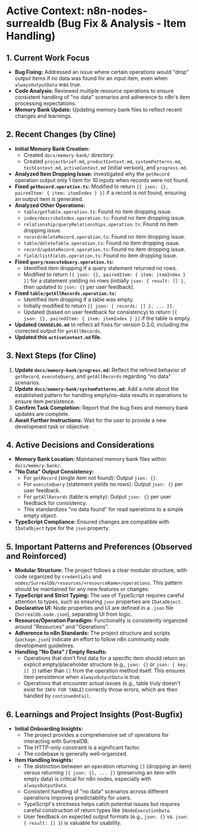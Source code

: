 # Active Context: n8n-nodes-surrealdb (Bug Fix & Analysis - Item Handling)

## 1. Current Work Focus

*   **Bug Fixing:** Addressed an issue where certain operations would "drop" output items if no data was found for an input item, even when `alwaysOutputData` was true.
*   **Code Analysis:** Reviewed multiple resource operations to ensure consistent handling of "no data" scenarios and adherence to n8n's item processing expectations.
*   **Memory Bank Update:** Updating memory bank files to reflect recent changes and learnings.

## 2. Recent Changes (by Cline)

*   **Initial Memory Bank Creation:**
    *   Created `docs/memory-bank/` directory.
    *   Created `projectbrief.md`, `productContext.md`, `systemPatterns.md`, `techContext.md`, `activeContext.md` (initial version), and `progress.md`.
*   **Analyzed Item Dropping Issue:** Investigated why the `getRecord` operation output only 1 item for 10 inputs when records were not found.
*   **Fixed `getRecord.operation.ts`:** Modified to return `[{ json: {}, pairedItem: { item: itemIndex } }]` if a record is not found, ensuring an output item is generated.
*   **Analyzed Other Operations:**
    *   `table/getTable.operation.ts`: Found no item dropping issue.
    *   `index/describeIndex.operation.ts`: Found no item dropping issue.
    *   `relationship/queryRelationships.operation.ts`: Found no item dropping issue.
    *   `record/deleteRecord.operation.ts`: Found no item dropping issue.
    *   `table/deleteTable.operation.ts`: Found no item dropping issue.
    *   `record/updateRecord.operation.ts`: Found no item dropping issue.
    *   `field/listFields.operation.ts`: Found no item dropping issue.
*   **Fixed `query/executeQuery.operation.ts`:**
    *   Identified item dropping if a query statement returned no rows.
    *   Modified to return `[{ json: {}, pairedItem: { item: itemIndex } }]` for a statement yielding no rows (initially `json: { result: [] }`, then updated to `json: {}` per user feedback).
*   **Fixed `table/getAllRecords.operation.ts`:**
    *   Identified item dropping if a table was empty.
    *   Initially modified to return `[{ json: { records: [] }, ... }]`.
    *   Updated (based on user feedback for consistency) to return `[{ json: {}, pairedItem: { item: itemIndex } }]` if the table is empty.
*   **Updated `CHANGELOG.md`** to reflect all fixes for version 0.3.0, including the corrected output for `getAllRecords`.
*   **Updated this `activeContext.md` file.**

## 3. Next Steps (for Cline)

1.  **Update `docs/memory-bank/progress.md`:** Reflect the refined behavior of `getRecord`, `executeQuery`, and `getAllRecords` regarding "no data" scenarios.
2.  **Update `docs/memory-bank/systemPatterns.md`:** Add a note about the established pattern for handling empty/no-data results in operations to ensure item persistence.
3.  **Confirm Task Completion:** Report that the bug fixes and memory bank updates are complete.
4.  **Await Further Instructions:** Wait for the user to provide a new development task or objective.

## 4. Active Decisions and Considerations

*   **Memory Bank Location:** Maintained memory bank files within `docs/memory-bank/`.
*   **"No Data" Output Consistency:**
    *   For `getRecord` (single item not found): Output `json: {}`.
    *   For `executeQuery` (statement yields no rows): Output `json: {}` per user feedback.
    *   For `getAllRecords` (table is empty): Output `json: {}` per user feedback for consistency.
    *   This standardizes "no data found" for read operations to a simple empty object.
*   **TypeScript Compliance:** Ensured changes are compatible with `IDataObject` type for the `json` property.

## 5. Important Patterns and Preferences (Observed and Reinforced)

*   **Modular Structure:** The project follows a clear modular structure, with code organized by `credentials` and `nodes/SurrealDb/resources/<resourceName>/operations`. This pattern should be maintained for any new features or changes.
*   **TypeScript and Strict Typing:** The use of TypeScript requires careful attention to types, such as ensuring `json` properties are `IDataObject`.
*   **Declarative UI:** Node properties and UI are defined in a `.json` file (`SurrealDb.node.json`), separating UI from logic.
*   **Resource/Operation Paradigm:** Functionality is consistently organized around "Resources" and "Operations".
*   **Adherence to n8n Standards:** The project structure and scripts (`package.json`) indicate an effort to follow n8n community node development guidelines.
*   **Handling "No Data" / Empty Results:**
    *   Operations that don't find data for a specific item should return an explicit empty/placeholder structure (e.g., `json: {}` or `json: { key: [] }`) rather than `[]` from the operation method itself. This ensures item persistence when `alwaysOutputData` is true.
    *   Operations that encounter actual issues (e.g., table truly doesn't exist for `INFO FOR TABLE`) correctly throw errors, which are then handled by `continueOnFail`.

## 6. Learnings and Project Insights (Post-Bugfix)

*   **Initial Onboarding Insights:**
    *   The project provides a comprehensive set of operations for interacting with SurrealDB.
    *   The HTTP-only constraint is a significant factor.
    *   The codebase is generally well-organized.
*   **Item Handling Insights:**
    *   The distinction between an operation returning `[]` (dropping an item) versus returning `[{ json: {}, ... }]` (preserving an item with empty data) is critical for n8n nodes, especially with `alwaysOutputData`.
    *   Consistent handling of "no data" scenarios across different operations improves predictability for users.
    *   TypeScript's strictness helps catch potential issues but requires careful construction of return types like `INodeExecutionData`.
    *   User feedback on expected output formats (e.g., `json: {}` vs. `json: { result: [] }`) is valuable for usability.
